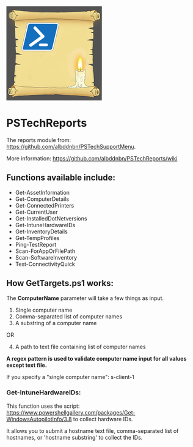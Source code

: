 <img src="PSTechReports.png" alt="Concept drawing of PSTechReports icon"/>

# PSTechReports

The reports module from: https://github.com/albddnbn/PSTechSupportMenu.

More information: https://github.com/albddnbn/PSTechReports/wiki

## Functions available include:

- Get-AssetInformation
- Get-ComputerDetails
- Get-ConnectedPrinters
- Get-CurrentUser
- Get-InstalledDotNetversions
- Get-IntuneHardwareIDs
- Get-InventoryDetails
- Get-TempProfiles
- Ping-TestReport
- Scan-ForAppOrFilePath
- Scan-SoftwareInventory
- Test-ConnectivityQuick

## How GetTargets.ps1 works:

The **ComputerName** parameter will take a few things as input.
1. Single computer name
2. Comma-separated list of computer names
3. A substring of a computer name

OR

4. A path to text file containing list of computer names

**A regex pattern is used to validate computer name input for all values except text file.**

If you specify a "single computer name": s-client-1




### Get-IntuneHardwareIDs:

This function uses the script: https://www.powershellgallery.com/packages/Get-WindowsAutopilotInfo/3.8 to collect hardware IDs.

It allows you to submit a hostname text file, comma-separated list of hostnames, or 'hostname substring' to collect the IDs.
